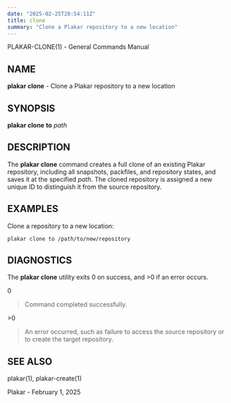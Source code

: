 ```yaml
---
date: "2025-02-25T20:54:11Z"
title: clone
summary: "Clone a Plakar repository to a new location"
---
```

PLAKAR-CLONE(1) - General Commands Manual

## NAME

**plakar clone** - Clone a Plakar repository to a new location

## SYNOPSIS

**plakar clone**
**to**
*path*

## DESCRIPTION

The
**plakar clone**
command creates a full clone of an existing Plakar repository,
including all snapshots, packfiles, and repository states, and saves
it at the specified
*path*.
The cloned repository is assigned a new unique ID to distinguish it
from the source repository.

## EXAMPLES

Clone a repository to a new location:

	plakar clone to /path/to/new/repository

## DIAGNOSTICS

The **plakar clone** utility exits&#160;0 on success, and&#160;&gt;0 if an error occurs.

0

> Command completed successfully.

&gt;0

> An error occurred, such as failure to access the source repository or
> to create the target repository.

## SEE ALSO

plakar(1),
plakar-create(1)

Plakar - February 1, 2025
